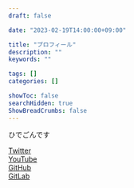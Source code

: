 ```yaml
---
draft: false

date: "2023-02-19T14:00:00+09:00"

title: "プロフィール"
description: ""
keywords: ""

tags: []
categories: []

showToc: false
searchHidden: true
ShowBreadCrumbs: false
---
```


ひでごんです  

[Twitter](https://twitter.com/Hidegon_/)  
[YouTube](https://www.youtube.com/@HidegonYT/)  
[GitHub](https://github.com/HidegonSan/)  
[GitLab](https://gitlab.com/Hidegon/)  
